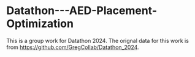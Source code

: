 # Datathon---AED-Placement-Optimization
This is a group work for Datathon 2024. 
The orignal data for this work is from https://github.com/GregCollab/Datathon_2024.
